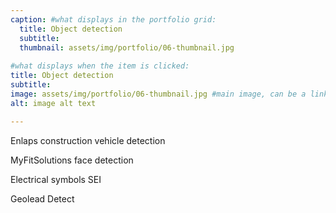 ```yaml
---
caption: #what displays in the portfolio grid:
  title: Object detection
  subtitle: 
  thumbnail: assets/img/portfolio/06-thumbnail.jpg
  
#what displays when the item is clicked:
title: Object detection
subtitle: 
image: assets/img/portfolio/06-thumbnail.jpg #main image, can be a link or a file in assets/img/portfolio
alt: image alt text

---
```

Enlaps
construction vehicle detection

MyFitSolutions
face detection

Electrical symbols
SEI

Geolead
Detect 












